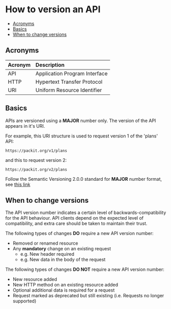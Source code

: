 # How to version an API

+ [Acronyms](#acronyms)
+ [Basics](#basics)
+ [When to change versions](#when-to-change-versions)

<a name="acronyms"></a>
## Acronyms

| Acronym | Description                   |
| :------ | :----------                   |
| API     | Application Program Interface |
| HTTP    | Hypertext Transfer Protocol   |
| URI     | Uniform Resource Identifier   |

<a name="basics"></a>
## Basics

APIs are versioned using a **MAJOR** number only. The version of the API appears in it's URI.

For example, this URI structure is used to request version 1 of the 'plans' API:

```
https://packit.org/v1/plans
```

and this to request version 2:

```
https://packit.org/v2/plans
```

Follow the Semantic Versioning 2.0.0 standard for **MAJOR** number format, see [this link](<http://semver.org/spec/v2.0.0.html>)

<a name="when-to-change-versions"></a>
## When to change versions

The API version number indicates a certain level of backwards-compatibility for the API behaviour.
API clients depend on the expected level of compatibility, and extra care should be taken to maintain their trust.

The following types of changes **DO** require a new API version number:

+ Removed or renamed resource
+ Any **mandatory** change on an existing request
  + e.g. New header required
  + e.g. New data in the body of the request

The following types of changes **DO NOT** require a new API version number:

+ New resource added
+ New HTTP method on an existing resource added
+ Optional additional data is required for a request
+ Request marked as deprecated but still existing (i.e. Requests no longer supported)